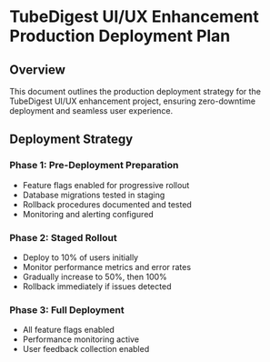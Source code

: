 # TubeDigest UI/UX Enhancement Production Deployment Plan

## Overview

This document outlines the production deployment strategy for the TubeDigest UI/UX enhancement project, ensuring zero-downtime deployment and seamless user experience.

## Deployment Strategy

### Phase 1: Pre-Deployment Preparation
- Feature flags enabled for progressive rollout
- Database migrations tested in staging
- Rollback procedures documented and tested
- Monitoring and alerting configured

### Phase 2: Staged Rollout
- Deploy to 10% of users initially
- Monitor performance metrics and error rates
- Gradually increase to 50%, then 100%
- Rollback immediately if issues detected

### Phase 3: Full Deployment
- All feature flags enabled
- Performance monitoring active
- User feedback collection enabled
